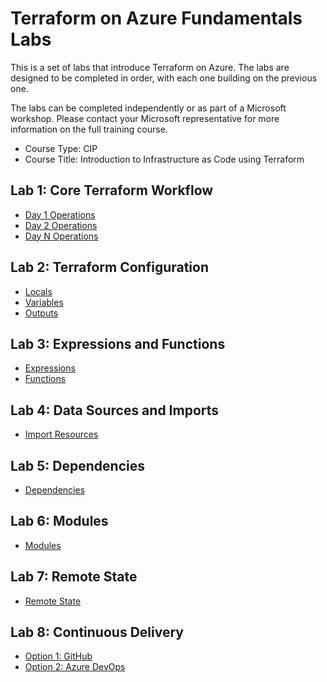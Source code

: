 # Terraform on Azure Fundamentals Labs

This is a set of labs that introduce Terraform on Azure. The labs are designed to be completed in order, with each one building on the previous one.

The labs can be completed independently or as part of a Microsoft workshop. Please contact your Microsoft representative for more information on the full training course.

* Course Type: CIP
* Course Title: Introduction to Infrastructure as Code using Terraform

## Lab 1: Core Terraform Workflow

* [Day 1 Operations](1_core_workflow/day1_operation.md)
* [Day 2 Operations](1_core_workflow/day2_operation.md)
* [Day N Operations](1_core_workflow/dayn_operation.md)

## Lab 2: Terraform Configuration

* [Locals](2_tf_config/1_locals.md)
* [Variables](2_tf_config/2_variables.md)
* [Outputs](2_tf_config/3_outputs.md)

## Lab 3: Expressions and Functions

* [Expressions](3_expressions_and_functions/1_expressions.md)
* [Functions](3_expressions_and_functions/2_functions.md)

## Lab 4: Data Sources and Imports

* [Import Resources](4_data_sources_and_imports/1_import_resources.md)

## Lab 5: Dependencies

* [Dependencies](5_dependencies/1_dependencies.md)

## Lab 6: Modules

* [Modules](6_modules/1_module.md)

## Lab 7: Remote State

* [Remote State](7_remote_state/1_remote_state.md)

## Lab 8: Continuous Delivery

* [Option 1: GitHub](9_continuous_delivery/1_github.md)
* [Option 2: Azure DevOps](9_continuous_delivery/2_azure_devops.md)
